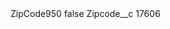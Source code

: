 <?xml version="1.0" encoding="UTF-8"?>
<CustomMetadata xmlns="http://soap.sforce.com/2006/04/metadata" xmlns:xsi="http://www.w3.org/2001/XMLSchema-instance" xmlns:xsd="http://www.w3.org/2001/XMLSchema">
    <label>ZipCode950</label>
    <protected>false</protected>
    <values>
        <field>Zipcode__c</field>
        <value xsi:type="xsd:string">17606</value>
    </values>
</CustomMetadata>
